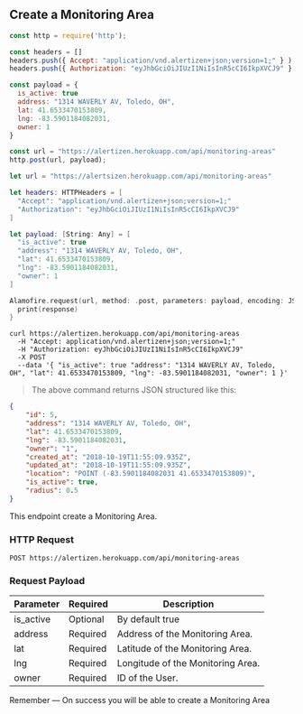 ## Create a Monitoring Area

```javascript
const http = require('http');

const headers = [] 
headers.push({ Accept: "application/vnd.alertizen+json;version=1;" } ); 
headers.push({ Authorization: "eyJhbGciOiJIUzI1NiIsInR5cCI6IkpXVCJ9" } ); 

const payload = {
  is_active: true
  address: "1314 WAVERLY AV, Toledo, OH", 
  lat: 41.6533470153809, 
  lng: -83.5901184082031, 
  owner: 1
}

const url = "https://alertizen.herokuapp.com/api/monitoring-areas"
http.post(url, payload);
```


```swift
let url = "https://alertsizen.herokuapp.com/api/monitoring-areas"

let headers: HTTPHeaders = [
  "Accept": "application/vnd.alertizen+json;version=1;"
  "Authorization": "eyJhbGciOiJIUzI1NiIsInR5cCI6IkpXVCJ9"
]

let payload: [String: Any] = [
  "is_active": true
  "address": "1314 WAVERLY AV, Toledo, OH", 
  "lat": 41.6533470153809, 
  "lng": -83.5901184082031, 
  "owner": 1
]

Alamofire.request(url, method: .post, parameters: payload, encoding: JSONEncoding.default, headers: headers).responseJSON { response in
  print(response)
}
```


```shell
curl https://alertizen.herokuapp.com/api/monitoring-areas
  -H "Accept: application/vnd.alertizen+json;version=1;"
  -H "Authorization: eyJhbGciOiJIUzI1NiIsInR5cCI6IkpXVCJ9"
  -X POST
  --data '{ "is_active": true "address": "1314 WAVERLY AV, Toledo, OH", "lat": 41.6533470153809, "lng": -83.5901184082031, "owner": 1 }'
```


> The above command returns JSON structured like this:

```json
{
    "id": 5,
    "address": "1314 WAVERLY AV, Toledo, OH",
    "lat": 41.6533470153809,
    "lng": -83.5901184082031,
    "owner": "1",
    "created_at": "2018-10-19T11:55:09.935Z",
    "updated_at": "2018-10-19T11:55:09.935Z",
    "location": "POINT (-83.5901184082031 41.6533470153809)",
    "is_active": true,
    "radius": 0.5
}
```

This endpoint create a Monitoring Area.

### HTTP Request

`POST https://alertizen.herokuapp.com/api/monitoring-areas`

### Request Payload

Parameter | Required | Description
--------- | ------- | -----------
is_active | Optional | By default true
address | Required | Address of the Monitoring Area.
lat | Required | Latitude of the Monitoring Area.
lng | Required | Longitude of the Monitoring Area.
owner | Required | ID of the User.



<aside class="success">
Remember — On success you will be able to create a Monitoring Area
</aside>



